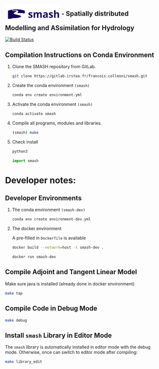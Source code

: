 ## <img src="doc/source/_static/logo_smash.svg" width=180 align="center" alt=""/> - Spatially distributed Modelling and ASsimilation for Hydrology
[![Build Status](https://img.shields.io/badge/docs-public-brightgreen)](https://gitlab.irstea.fr/francois.colleoni/smash/)
    
## Compilation Instructions on Conda Environment

1.  Clone the SMASH repository from GitLab.
    ```bash
    git clone https://gitlab.irstea.fr/francois.colleoni/smash.git
    ```
2.  Create the conda environment `(smash)`
    ```bash
    conda env create environment.yml
    ```
3.  Activate the conda environment `(smash)`
    ```bash
    conda activate smash
    ```
4.  Compile all programs, modules and libraries.
    ```bash
    (smash) make
    ```
5.  Check install
    ```bash
    python3
    ```
    ```python
    import smash
    ```
    
# Developer notes:

## Developer Environments

1.  The conda environment `(smash-dev)`
    ```bash
    conda env create environment-dev.yml
    ```
    
2. The docker environment

   A pre-filled in `Dockerfile` is available
   ```bash
   docker build --network=host -t smash-dev .
   ```
   ```bash
   docker run smash-dev
   ```
  
## Compile Adjoint and Tangent Linear Model

Make sure java is installed (already done in docker environment)

```bash
make tap
```
    
## Compile Code in Debug Mode
    
```bash
make debug
```

## Install `smash` Library in Editor Mode

The `smash` library is automatically installed in editor mode with the debug mode. Otherwise, once can switch to editor mode after compiling:

```bash
make library_edit
```
